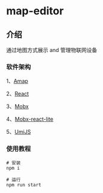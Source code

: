 # map-editor

## 介绍

通过地图方式展示 and 管理物联网设备

### 软件架构

1、[Amap](https://lbs.amap.com/api/jsapi-v2/summary/)

2、[React](https://www.react.express/)

3、[Mobx](https://cn.mobx.js.org/intro/concepts.html)

4、[Mobx-react-lite](https://github.com/mobxjs/mobx)

5、[UmiJS](https://v3.umijs.org/zh-CN/config#ssr)

### 使用教程

```shell
# 安装
npm i 

# 运行
npm run start
```
